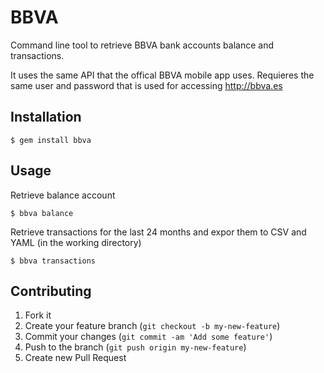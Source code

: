 # BBVA

Command line tool to retrieve BBVA bank accounts balance and transactions.

It uses the same API that the offical BBVA mobile app uses. Requieres the same user and password that is used for accessing http://bbva.es

## Installation

    $ gem install bbva

## Usage

Retrieve balance account

    $ bbva balance

Retrieve transactions for the last 24 months and expor them to CSV and YAML (in the working directory)

    $ bbva transactions

## Contributing

1. Fork it
2. Create your feature branch (`git checkout -b my-new-feature`)
3. Commit your changes (`git commit -am 'Add some feature'`)
4. Push to the branch (`git push origin my-new-feature`)
5. Create new Pull Request
